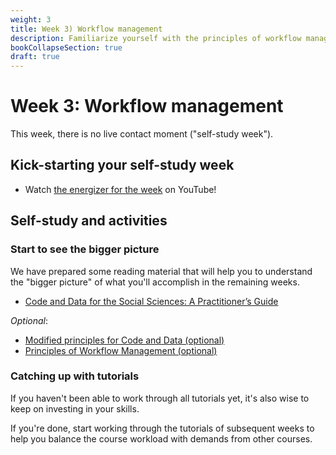 ```yaml
---
weight: 3
title: Week 3) Workflow management
description: Familiarize yourself with the principles of workflow management to efficiently work on data-intensive research projects.
bookCollapseSection: true
draft: true
---
```


# Week 3: Workflow management

This week, there is no live contact moment ("self-study week").

<!--## Kick-starting your week
- In this short clip, we'll explain about the learning goals of this week, and point you to relevant material
-->

## Kick-starting your self-study week
- Watch [the energizer for the week](https://youtu.be/vueCS4ukBjU) on YouTube!

## Self-study and activities

### Start to see the bigger picture

We have prepared some reading material that will help you to understand the "bigger picture" of what you'll accomplish in the remaining weeks.

- [Code and Data for the Social Sciences: A Practitioner’s Guide](https://www.brown.edu/Research/Shapiro/pdfs/CodeAndData.pdf)

_Optional_:
- [Modified principles for Code and Data (optional)](https://www.shirokuriwaki.com/programming/project-organization.html)
- [Principles of Workflow Management (optional)](http://tilburgsciencehub.com/tutorials/project-setup/principles-of-project-setup-and-workflow-management/overview/)

### Catching up with tutorials
If you haven't been able to work through all tutorials yet, it's also wise to keep on investing in your skills.

If you're done, start working through the tutorials of subsequent weeks to help you balance the course workload with demands from other courses.

<!--

- Work on tutorials from previous or subsequent weeks
<!--- Explore [Tilburg Science Hub](https://tilburgsciencehub.com) (e.g., )
-->
